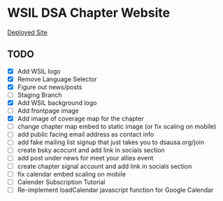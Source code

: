 # WSIL DSA Chapter Website

[Deployed Site](https://wsildsa.github.io/index)

## TODO
- [x] Add WSIL logo
- [x] Remove Language Selector
- [x] Figure out news/posts
- [ ] Staging Branch
- [x] Add WSIL background logo
- [ ] Add frontpage image
- [x] Add image of coverage map for the chapter
- [ ] change chapter map embed to static image (or fix scaling on mobile)
- [ ] add public facing email address as contact info
- [ ] add fake mailing list signup that just takes you to dsausa.org/join
- [ ] create bsky acocunt and add link in socials section
- [ ] add post under news for meet your allies event
- [ ] create chapter signal account and add link in socials section
- [ ] fix calendar embed scaling on mobile
- [ ] Calender Subscription Tutorial
- [ ] Re-implement loadCalendar javascript function for Google Calendar
